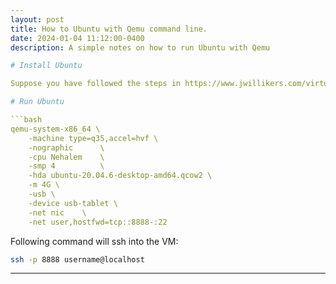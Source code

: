 ```yaml
---
layout: post
title: How to Ubuntu with Qemu command line.
date: 2024-01-04 11:12:00-0400
description: A simple notes on how to run Ubuntu with Qemu

# Install Ubuntu

Suppose you have followed the steps in https://www.jwillikers.com/virtualize-ubuntu-desktop-on-macos-with-qemu

# Run Ubuntu

```bash 
qemu-system-x86_64 \
    -machine type=q35,accel=hvf \
    -nographic      \
    -cpu Nehalem    \
    -smp 4          \
    -hda ubuntu-20.04.6-desktop-amd64.qcow2 \
    -m 4G \
    -usb \
    -device usb-tablet \
    -net nic    \
    -net user,hostfwd=tcp::8888-:22
```

Following command will ssh into the VM:

```bash
ssh -p 8888 username@localhost
```
---
```

